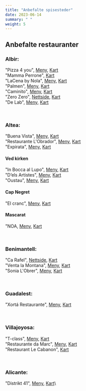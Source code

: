 ```yaml
---
title: "Anbefalte spisesteder"
date: 2023-06-14
summary: " "
weight: 5
---
```


## Anbefalte restauranter

### Albir:

"Pizza 4 you", [Meny](https://pizza4u.es/en/menu/), [Kart](https://goo.gl/maps/rmptJrDYUtaAAiM19)\
"Mamma Perrone", [Kart](https://goo.gl/maps/fevpZyJnGcVq2YxFA)\
"LaCena by Nola", [Meny](https://lacenabynola.com/#menu), [Kart](https://goo.gl/maps/gb5rdCiX8P5jRX8z8)\
"Palmen", [Meny](https://www.palmenrestaurant.com/#section-menu), [Kart](https://goo.gl/maps/ifChBWhYq5GE94nn7)\
"Caminito", [Meny](https://caminitoargentiniangrillinglish.blogspot.com/2019/03/menu.html), [Kart](https://goo.gl/maps/UnHiSTBdQvfDhAu86)\
"Zero Zero", [Nettside](https://zerozeroaltea.com/), [Kart](https://goo.gl/maps/LqhNjAzy4iprq1rp9)\
"De Lab", [Meny](https://buonmenu.com/delab), [Kart](https://goo.gl/maps/8y5cX3FuagXvyXNHA)

&nbsp;

### Altea:

"Buena Vista", [Meny](https://www.thefork.es/restaurante/buena-vista-food-and-drinks-r712309/menu#booking=), [Kart](https://goo.gl/maps/353TqV5j2n4LVNCP6)\
"Restaurante L'Obrador", [Meny](https://www.restaurantelobrador.com/Carta-de-Platos/), [Kart](https://goo.gl/maps/v9gLzTiRDFVR3uFd8)\
"Expirata", [Meny](http://xefpirata.es/en/menu/), [Kart](https://goo.gl/maps/2t1ZZVVUJXHaMsMD8)

#### Ved kirken

"In Bocca al Lupo", [Meny](https://inboccaallupoalicante.es/altea/), [Kart](https://goo.gl/maps/7oipk72CiUUaqhai7)\
"D’els Artistes", [Meny](http://losartistasrestaurante.com/en/the-menu), [Kart](https://goo.gl/maps/gB7g9bj2L95MV2qE7)\
"Oustau", [Meny](https://www.oustau.es/pages/carta), [Kart](https://goo.gl/maps/yoTT7VMdQY75VYcB6)

#### Cap Negret

"El cranc", [Meny](https://www.elcranc.com/menu), [Kart](https://goo.gl/maps/fibKvzR2ZozDs3Tw8)

#### Mascarat

"NOA, [Meny](http://noalounge.es/our-menu/), [Kart](https://goo.gl/maps/537vCB3yFEZhuAgk7)

&nbsp;

### Benimantell:

"Ca Rafel", [Nettside](https://mesoncarafelbenimantell.eatbu.com/?lang=en), [Kart](https://goo.gl/maps/AuwWGfSsb1XKXjPr6)\
"Venta la Montana", [Meny](https://ventalamuntanya.negocio.site/), [Kart](https://goo.gl/maps/o1WQbrJzaR8XGvzeA)\
"Sonia L'Obrer", [Meny](https://sonialobrer.eatbu.com/?lang=en#menu), [Kart](https://goo.gl/maps/j5Zus2QuwKtceyYW6)

&nbsp;

### Guadalest:

"Xortá Restaurante", [Meny](https://www.instagram.com/stories/highlights/18182155831080911/), [Kart](https://goo.gl/maps/jY9w54ZDg1SC38Zv8)

&nbsp;

### Villajoyosa:

"T-class", [Meny](https://www.tclass.es/en/menu/), [Kart](https://goo.gl/maps/P5m53QFn85m8rPjv9)\
"Restaurante da Marc", [Meny](https://restaurantepizzeriadamarc.com/#men%C3%BA), [Kart](https://goo.gl/maps/oDysLWqUy6eBEcb77)\
"Restaurant Le Cabanon", [Kart](https://goo.gl/maps/DU9StFKeJoNQ3mbn9)

&nbsp;

### Alicante:

"Distrikt 41", [Meny](https://distrikt41.es/menu/), [Kart](https://goo.gl/maps/mnuDVgQxRSRsDHny6)\
